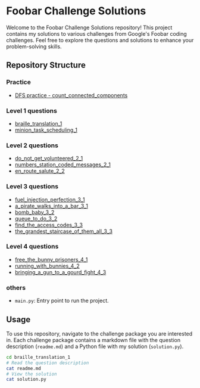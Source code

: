 # Foobar Challenge Solutions

Welcome to the Foobar Challenge Solutions repository! This project contains my solutions to various challenges from Google's Foobar coding challenges. Feel free to explore the questions and solutions to enhance your problem-solving skills.

## Repository Structure

### Practice
- [DFS practice - count_connected_components](count_connected_components)

### Level 1 questions
- [braille_translation_1](braille_translation_1)
- [minion_task_scheduling_1](minion_task_scheduling_1)

### Level 2 questions
- [do_not_get_volunteered_2_1](do_not_get_volunteered_2_1)
- [numbers_station_coded_messages_2_1](numbers_station_coded_messages_2_1)
- [en_route_salute_2_2](en_route_salute_2_2)

### Level 3 questions
- [fuel_injection_perfection_3_1](fuel_injection_perfection_3_1)
- [a_pirate_walks_into_a_bar_3_1](a_pirate_walks_into_a_bar_3_1)
- [bomb_baby_3_2](bomb_baby_3_2)
- [queue_to_do_3_2](queue_to_do_3_2)
- [find_the_access_codes_3_3](find_the_access_codes_3_3)
- [the_grandest_staircase_of_them_all_3_3](the_grandest_staircase_of_them_all_3_3)


### Level 4 questions
- [free_the_bunny_prisoners_4_1](free_the_bunny_prisoners_4_1)
- [running_with_bunnies_4_2](running_with_bunnies_4_2)
- [bringing_a_gun_to_a_gourd_fight_4_3](bringing_a_gun_to_a_gourd_fight_4_3)

### others
- `main.py`: Entry point to run the project.

## Usage

To use this repository, navigate to the challenge package you are interested in. Each challenge package contains a markdown file with the question description (`readme.md`) and a Python file with my solution (`solution.py`).

```bash
cd braille_translation_1
# Read the question description
cat readme.md
# View the solution
cat solution.py
